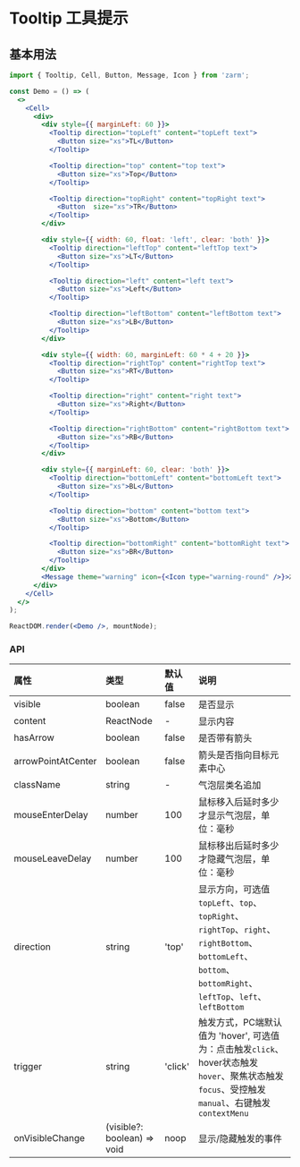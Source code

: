 # Tooltip 工具提示

## 基本用法
```jsx
import { Tooltip, Cell, Button, Message, Icon } from 'zarm';

const Demo = () => (
  <>
    <Cell>
      <div>
        <div style={{ marginLeft: 60 }}>
          <Tooltip direction="topLeft" content="topLeft text">
            <Button size="xs">TL</Button>
          </Tooltip>

          <Tooltip direction="top" content="top text">
            <Button size="xs">Top</Button>
          </Tooltip>

          <Tooltip direction="topRight" content="topRight text">
            <Button  size="xs">TR</Button>
          </Tooltip>
        </div>

        <div style={{ width: 60, float: 'left', clear: 'both' }}>
          <Tooltip direction="leftTop" content="leftTop text">
            <Button size="xs">LT</Button>
          </Tooltip>

          <Tooltip direction="left" content="left text">
            <Button size="xs">Left</Button>
          </Tooltip>

          <Tooltip direction="leftBottom" content="leftBottom text">
            <Button size="xs">LB</Button>
          </Tooltip>
        </div>

        <div style={{ width: 60, marginLeft: 60 * 4 + 20 }}>
          <Tooltip direction="rightTop" content="rightTop text">
            <Button size="xs">RT</Button>
          </Tooltip>

          <Tooltip direction="right" content="right text">
            <Button size="xs">Right</Button>
          </Tooltip>

          <Tooltip direction="rightBottom" content="rightBottom text">
            <Button size="xs">RB</Button>
          </Tooltip>
        </div>

        <div style={{ marginLeft: 60, clear: 'both' }}>
          <Tooltip direction="bottomLeft" content="bottomLeft text">
            <Button size="xs">BL</Button>
          </Tooltip>

          <Tooltip direction="bottom" content="bottom text">
            <Button size="xs">Bottom</Button>
          </Tooltip>

          <Tooltip direction="bottomRight" content="bottomRight text">
            <Button size="xs">BR</Button>
          </Tooltip>
        </div>
        <Message theme="warning" icon={<Icon type="warning-round" />}>左右两侧显示位置不足会自动调整为反向显示</Message>
      </div>
    </Cell>
  </>
);

ReactDOM.render(<Demo />, mountNode);
```


### API
| 属性 | 类型 | 默认值 | 说明 |
| :--- | :--- | :--- | :--- |
| visible | boolean | false | 是否显示 |
| content | ReactNode | - | 显示内容 |
| hasArrow | boolean | false | 是否带有箭头 |
| arrowPointAtCenter | boolean | false | 箭头是否指向目标元素中心 |
| className | string | - | 气泡层类名追加 |
| mouseEnterDelay | number | 100 | 鼠标移入后延时多少才显示气泡层，单位：毫秒 |
| mouseLeaveDelay | number | 100 | 鼠标移出后延时多少才隐藏气泡层，单位：毫秒 |
| direction | string | 'top' | 显示方向，可选值 `topLeft`、`top`、`topRight`、`rightTop`、`right`、`rightBottom`、`bottomLeft`、`bottom`、`bottomRight`、`leftTop`、`left`、`leftBottom` |
| trigger | string | 'click' | 触发方式，PC端默认值为 'hover', 可选值为：点击触发`click`、hover状态触发`hover`、聚焦状态触发`focus`、受控触发`manual`、右键触发`contextMenu` |
| onVisibleChange | (visible?: boolean) => void | noop | 显示/隐藏触发的事件 |
